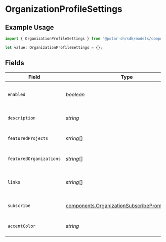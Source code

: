 # OrganizationProfileSettings

## Example Usage

```typescript
import { OrganizationProfileSettings } from "@polar-sh/sdk/models/components";

let value: OrganizationProfileSettings = {};
```

## Fields

| Field                                                                                                              | Type                                                                                                               | Required                                                                                                           | Description                                                                                                        |
| ------------------------------------------------------------------------------------------------------------------ | ------------------------------------------------------------------------------------------------------------------ | ------------------------------------------------------------------------------------------------------------------ | ------------------------------------------------------------------------------------------------------------------ |
| `enabled`                                                                                                          | *boolean*                                                                                                          | :heavy_minus_sign:                                                                                                 | If this organization has a profile enabled                                                                         |
| `description`                                                                                                      | *string*                                                                                                           | :heavy_minus_sign:                                                                                                 | A description of the organization                                                                                  |
| `featuredProjects`                                                                                                 | *string*[]                                                                                                         | :heavy_minus_sign:                                                                                                 | A list of featured projects                                                                                        |
| `featuredOrganizations`                                                                                            | *string*[]                                                                                                         | :heavy_minus_sign:                                                                                                 | A list of featured organizations                                                                                   |
| `links`                                                                                                            | *string*[]                                                                                                         | :heavy_minus_sign:                                                                                                 | A list of links associated with the organization                                                                   |
| `subscribe`                                                                                                        | [components.OrganizationSubscribePromoteSettings](../../models/components/organizationsubscribepromotesettings.md) | :heavy_minus_sign:                                                                                                 | Subscription promotion settings                                                                                    |
| `accentColor`                                                                                                      | *string*                                                                                                           | :heavy_minus_sign:                                                                                                 | Accent color for the organization                                                                                  |